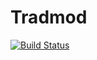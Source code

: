 # Tradmod

[![Build Status](https://github.com/nicolaswess/TradMod.jl/actions/workflows/CI.yml/badge.svg?branch=main)](https://github.com/nicolaswess/TradMod.jl/actions/workflows/CI.yml?query=branch%3Amain)
